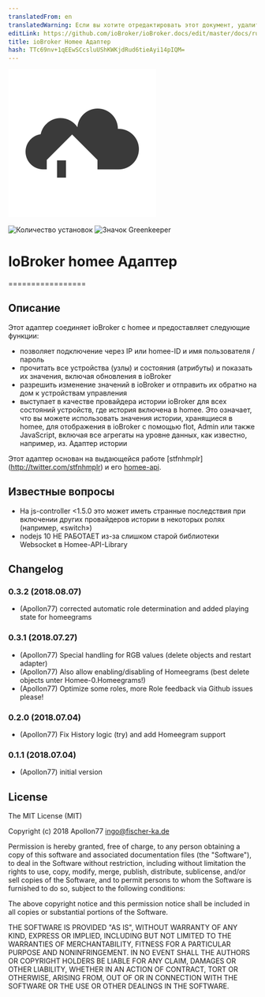 ```yaml
---
translatedFrom: en
translatedWarning: Если вы хотите отредактировать этот документ, удалите поле «translationFrom», в противном случае этот документ будет снова автоматически переведен
editLink: https://github.com/ioBroker/ioBroker.docs/edit/master/docs/ru/adapterref/iobroker.homee/README.md
title: ioBroker Homee Адаптер
hash: TTc69nv+1qEEwSCcsluUShKWKjdRud6tieAyi14pIQM=
---
```

![логотип](../../../en/adapterref/iobroker.homee/admin/homee.png)

![Количество установок](http://iobroker.live/badges/homee-stable.svg)
![Значок Greenkeeper](https://badges.greenkeeper.io/Apollon77/ioBroker.homee.svg)

# IoBroker homee Адаптер
=================

## Описание
Этот адаптер соединяет ioBroker с homee и предоставляет следующие функции:

* позволяет подключение через IP или homee-ID и имя пользователя / пароль
* прочитать все устройства (узлы) и состояния (атрибуты) и показать их значения, включая обновления в ioBroker
* разрешить изменение значений в ioBroker и отправить их обратно на дом к устройствам управления
* выступает в качестве провайдера истории ioBroker для всех состояний устройств, где история включена в homee. Это означает, что вы можете использовать значения истории, хранящиеся в homee, для отображения в ioBroker с помощью flot, Admin или также JavaScript, включая все агрегаты на уровне данных, как известно, например, из. Адаптер истории

Этот адаптер основан на выдающейся работе [stfnhmplr] (http://twitter.com/stfnhmplr) и его [homee-api](https://github.com/stfnhmplr/homee-api).

## Известные вопросы
* На js-controller <1.5.0 это может иметь странные последствия при включении других провайдеров истории в некоторых ролях (например, «switch»)
* nodejs 10 НЕ РАБОТАЕТ из-за слишком старой библиотеки Websocket в Homee-API-Library

## Changelog

### 0.3.2 (2018.08.07)
* (Apollon77) corrected automatic role determination and added playing state for homeegrams

### 0.3.1 (2018.07.27)
* (Apollon77) Special handling for RGB values (delete objects and restart adapter)
* (Apollon77) Also allow enabling/disabling of Homeegrams (best delete objects unter Homee-0.Homeegrams!)
* (Apollon77) Optimize some roles, more Role feedback via Github issues please!

### 0.2.0 (2018.07.04)
* (Apollon77) Fix History logic (try) and add Homeegram support

### 0.1.1 (2018.07.04)
* (Apollon77) initial version

## License
The MIT License (MIT)

Copyright (c) 2018 Apollon77 <ingo@fischer-ka.de>

Permission is hereby granted, free of charge, to any person obtaining a copy
of this software and associated documentation files (the "Software"), to deal
in the Software without restriction, including without limitation the rights
to use, copy, modify, merge, publish, distribute, sublicense, and/or sell
copies of the Software, and to permit persons to whom the Software is
furnished to do so, subject to the following conditions:

The above copyright notice and this permission notice shall be included in
all copies or substantial portions of the Software.

THE SOFTWARE IS PROVIDED "AS IS", WITHOUT WARRANTY OF ANY KIND, EXPRESS OR
IMPLIED, INCLUDING BUT NOT LIMITED TO THE WARRANTIES OF MERCHANTABILITY,
FITNESS FOR A PARTICULAR PURPOSE AND NONINFRINGEMENT. IN NO EVENT SHALL THE
AUTHORS OR COPYRIGHT HOLDERS BE LIABLE FOR ANY CLAIM, DAMAGES OR OTHER
LIABILITY, WHETHER IN AN ACTION OF CONTRACT, TORT OR OTHERWISE, ARISING FROM,
OUT OF OR IN CONNECTION WITH THE SOFTWARE OR THE USE OR OTHER DEALINGS IN
THE SOFTWARE.